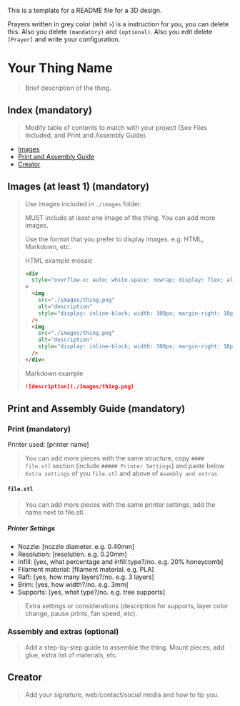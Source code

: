 This is a template for a README file for a 3D design.

Prayers written in grey color (whit `>`) is a instruction for you, you can delete this. Also you delete `(mandatory)` and `(optional)`. Also you edit delete `[Prayer]` and write your configuration.

# Your Thing Name

> Brief description of the thing.

## Index (mandatory)

> Modify table of contents to match with your project (See Files Included, and Print and Assembly Guide).

- [Images](#images-at-least-1-1-mandatory)
- [Print and Assembly Guide](#print-and-assembly-guide-mandatory)
- [Creator](#creator)

## Images (at least 1) (mandatory)

> Use images included in `./images` folder.
>
> MUST include at least one image of the thing. You can add more images.
>
> Use the format that you prefer to display images. e.g. HTML, Markdown, etc.

> HTML example mosaic
>
> ```html
> <div
>   style="overflow-x: auto; white-space: nowrap; display: flex; align-items: center;"
> >
>   <img
>     src="./images/thing.png"
>     alt="description"
>     style="display: inline-block; width: 300px; margin-right: 10px;"
>   />
>   <img
>     src="./images/thing.png"
>     alt="description"
>     style="display: inline-block; width: 300px; margin-right: 10px;"
>   />
> </div>
> ```

> Markdown example
>
> ```markdown
> ![description](./images/thing.png)
> ```

## Print and Assembly Guide (mandatory)

### Print (mandatory)

Printer used: [printer name]

> You can add more pieces with the same structure, copy `#### file.stl` section (include `##### Printer Settings`) and paste below `Extra settings` of you `file.stl` and above of `Asembly and extras`.

#### `file.stl`

> You can add more pieces with the same printer settings, add the name next to file.stl.

##### Printer Settings

- Nozzle: [nozzle diameter. e.g. 0.40mm]
- Resolution: [resolution. e.g. 0.20mm]
- Infill: [yes, what percentage and infill type?/no. e.g. 20% honeycomb]
- Filament material: [filament material. e.g. PLA]
- Raft: [yes, how many layers?/no. e.g. 3 layers]
- Brim: [yes, how width?/no. e.g. 3mm]
- Supports: [yes, what type?/no. e.g. tree supports]

> Extra settings or considerations (description for supports, layer color change, pause prints, fan speed, etc).

### Assembly and extras (optional)

> Add a step-by-step guide to assemble the thing. Mount pieces, add glue, extra list of materials, etc.

## Creator

> Add your signature, web/contact/social media and how to tip you.

